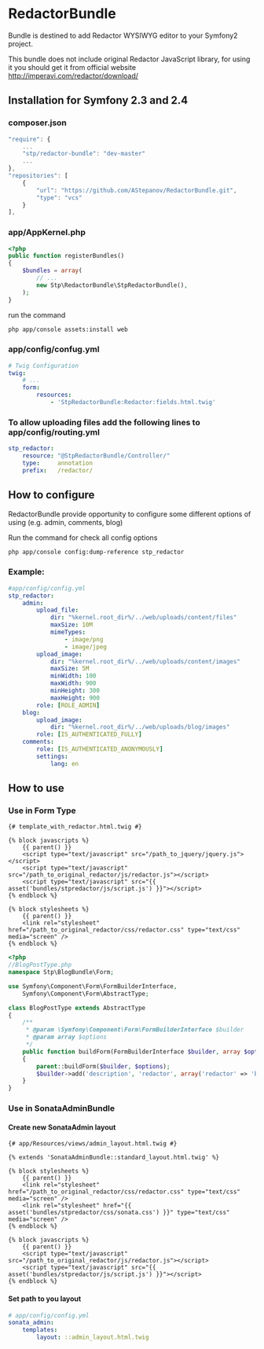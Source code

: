 # RedactorBundle

Bundle is destined to add Redactor WYSIWYG editor to your Symfony2 project.

This bundle does not include original Redactor JavaScript library, for using it you should get it from official website http://imperavi.com/redactor/download/

## Installation for Symfony 2.3 and 2.4

### composer.json
```js
"require": {
    ...
    "stp/redactor-bundle": "dev-master"
    ...
},
"repositories": [
    {
        "url": "https://github.com/AStepanov/RedactorBundle.git",
        "type": "vcs"
    }
],
```

### app/AppKernel.php

```php
<?php
public function registerBundles()
{
    $bundles = array(
        // ...
        new Stp\RedactorBundle\StpRedactorBundle(),
    );
}
```

run the command

```bash
php app/console assets:install web
```

### app/config/confug.yml

```yml
# Twig Configuration
twig:
    # ...
    form:
        resources:
            - 'StpRedactorBundle:Redactor:fields.html.twig'
```

### To allow uploading files add the following lines to app/config/routing.yml

```yml
stp_redactor:
    resource: "@StpRedactorBundle/Controller/"
    type:     annotation
    prefix:   /redactor/
```


## How to configure

RedactorBundle provide opportunity to configure some different options of using (e.g. admin, comments, blog) 

Run the command for check all config options

```bash
php app/console config:dump-reference stp_redactor
```

### Example:

```yml
#app/config/config.yml
stp_redactor:
    admin:
        upload_file:
            dir: "%kernel.root_dir%/../web/uploads/content/files"
            maxSize: 10M
            mimeTypes:
                - image/png
                - image/jpeg
        upload_image:
            dir: "%kernel.root_dir%/../web/uploads/content/images"
            maxSize: 5M
            minWidth: 100
            maxWidth: 900
            minHeight: 300
            maxHeight: 900
        role: [ROLE_ADMIN]
    blog:
        upload_image:
            dir: "%kernel.root_dir%/../web/uploads/blog/images"
        role: [IS_AUTHENTICATED_FULLY]
    comments:
        role: [IS_AUTHENTICATED_ANONYMOUSLY]
        settings:
            lang: en
```

## How to use

### Use in Form Type

```twig
{# template_with_redactor.html.twig #}

{% block javascripts %}
    {{ parent() }}
    <script type="text/javascript" src="/path_to_jquery/jquery.js"></script>
    <script type="text/javascript" src="/path_to_original_redactor/js/redactor.js"></script>
    <script type="text/javascript" src="{{ asset('bundles/stpredactor/js/script.js') }}"></script>
{% endblock %}

{% block stylesheets %}
    {{ parent() }}
    <link rel="stylesheet" href="/path_to_original_redactor/css/redactor.css" type="text/css" media="screen" />
{% endblock %}
```

```php
<?php
//BlogPostType.php
namespace Stp\BlogBundle\Form;

use Symfony\Component\Form\FormBuilderInterface,
    Symfony\Component\Form\AbstractType;

class BlogPostType extends AbstractType
{
    /**
     * @param \Symfony\Component\Form\FormBuilderInterface $builder
     * @param array $options
     */
    public function buildForm(FormBuilderInterface $builder, array $options)
    {
        parent::buildForm($builder, $options);
        $builder->add('description', 'redactor', array('redactor' => 'blog'));
    }
}
```

### Use in SonataAdminBundle

#### Create new SonataAdmin layout 

```twig
{# app/Resources/views/admin_layout.html.twig #}

{% extends 'SonataAdminBundle::standard_layout.html.twig' %}

{% block stylesheets %}
    {{ parent() }}
    <link rel="stylesheet" href="/path_to_original_redactor/css/redactor.css" type="text/css" media="screen" />
    <link rel="stylesheet" href="{{ asset('bundles/stpredactor/css/sonata.css') }}" type="text/css" media="screen" />
{% endblock %}

{% block javascripts %}
    {{ parent() }}
    <script type="text/javascript" src="/path_to_original_redactor/js/redactor.js"></script>
    <script type="text/javascript" src="{{ asset('bundles/stpredactor/js/script.js') }}"></script>
{% endblock %}
```

#### Set path to you layout

```yml
# app/config/config.yml
sonata_admin:
    templates:
        layout: ::admin_layout.html.twig
```
